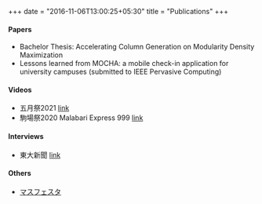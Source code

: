 +++
date = "2016-11-06T13:00:25+05:30"
title = "Publications"
+++

#### Papers

* Bachelor Thesis: Accelerating Column Generation on Modularity Density Maximization 
* Lessons learned from MOCHA: a mobile check-in application for university campuses (submitted to IEEE Pervasive Computing)

#### Videos
* 五月祭2021 [link](https://www.youtube.com/watch?v=u07cxDtxN-o)
* 駒場祭2020 Malabari Express 999 [link](https://www.youtube.com/watch?v=d9ymiS7msO0)

#### Interviews
* 東大新聞 [link](https://www.todaishimbun.org/koukigakuseiseikatsu20210619/)

#### Others
* [マスフェスタ](https://otemae-hs.ed.jp/ssh/dat/2015mathfesta_report.pdf)